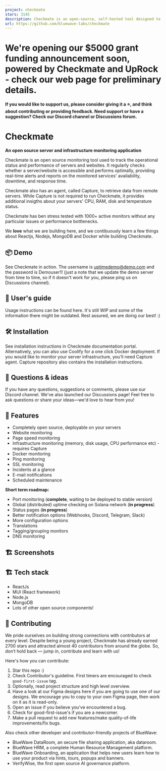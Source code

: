 ```yaml
---
project: checkmate
stars: 3145
description: Checkmate is an open-source, self-hosted tool designed to track and monitor server hardware, uptime, response times, and incidents in real-time with beautiful visualizations.
url: https://github.com/bluewave-labs/checkmate
---
```


**We're opening our $5000 grant funding announcement soon, powered by Checkmate and UpRock - check our web page for preliminary details.**
==========================================================================================================================================

**If you would like to support us, please consider giving it a ⭐, and think about contributing or providing feedback. Need support or have a suggestion? Check our Discord channel or Discussions forum.**

Checkmate
=========

**An open source server and infrastructure monitoring application**

Checkmate is an open source monitoring tool used to track the operational status and performance of servers and websites. It regularly checks whether a server/website is accessible and performs optimally, providing real-time alerts and reports on the monitored services' availability, downtime, and response time.

Checkmate also has an agent, called Capture, to retrieve data from remote servers. While Capture is not required to run Checkmate, it provides additional insigths about your servers' CPU, RAM, disk and temperature status.

Checkmate has ben stress tested with 1000+ active monitors without any particular issues or performance bottlenecks.

We **love** what we are building here, and we contibuously learn a few things about Reactjs, Nodejs, MongoDB and Docker while building Checkmate.

📦 Demo
-------

See Checkmate in action. The username is uptimedemo@demo.com and the password is Demouser1! (just a note that we update the demo server from time to time, so if it doesn't work for you, please ping us on Discussions channel).

🔗 User's guide
---------------

Usage instructions can be found here. It's still WIP and some of the information there might be outdated. Rest assured, we are doing our best! :)

🛠️ Installation
----------------

See installation instructions in Checkmate documentation portal. Alternatively, you can also use Coolify for a one click Docker deployment. If you would like to monitor your server infrastructure, you'll need Capture agent. Capture repository also contains the installation instructions.

💚 Questions & ideas
--------------------

If you have any questions, suggestions or comments, please use our Discord channel. We've also launched our Discussions page! Feel free to ask questions or share your ideas—we'd love to hear from you!

🧩 Features
-----------

-   Completely open source, deployable on your servers
-   Website monitoring
-   Page speed monitoring
-   Infrastructure monitoring (memory, disk usage, CPU performance etc) - requires Capture
-   Docker monitoring
-   Ping monitoring
-   SSL monitoring
-   Incidents at a glance
-   E-mail notifications
-   Scheduled maintenance

**Short term roadmap:**

-   Port monitoring (**complete**, waiting to be deployed to stable version)
-   Global (distributed) uptime checking on Solana network (**in progress**)
-   Status pages (**in progress**)
-   Better notification options (Webhooks, Discord, Telegram, Slack)
-   More configuration options
-   Translations
-   Tagging/grouping monitors
-   DNS monitoring

🏗️ Screenshots
---------------

🏗️ Tech stack
--------------

-   ReactJs
-   MUI (React framework)
-   Node.js
-   MongoDB
-   Lots of other open source components!

🤝 Contributing
---------------

We pride ourselves on building strong connections with contributors at every level. Despite being a young project, Checkmate has already earned 2700 stars and attracted almost 40 contributors from around the globe. So, don’t hold back — jump in, contribute and learn with us!

Here's how you can contribute:

1.  Star this repo :)
2.  Check Contributor's guideline. First timers are encouraged to check `good-first-issue` tag.
3.  Optionally, read project structure and high level overview.
4.  Have a look at our Figma designs here if you are going to use one of our designs. We encourage you to copy to your own Figma page, then work on it as it is read-only.
5.  Open an issue if you believe you've encountered a bug.
6.  Check for good-first-issue's if you are a newcomer.
7.  Make a pull request to add new features/make quality-of-life improvements/fix bugs.

Also check other developer and contributor-friendly projects of BlueWave:

-   BlueWave DataRoom, an secure file sharing application, aka dataroom.
-   BlueWave HRM, a complete Human Resource Management platform.
-   BlueWave Onboarding, an application that helps new users learn how to use your product via hints, tours, popups and banners.
-   VerifyWise, the first open source AI governance platform.
